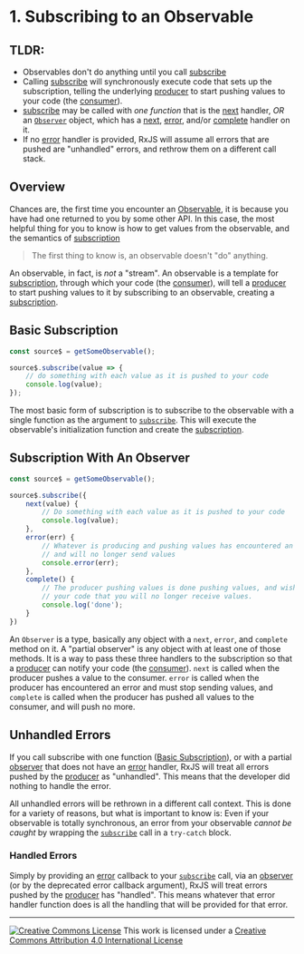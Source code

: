 # 1. Subscribing to an Observable

## TLDR:

- Observables don't do anything until you call [subscribe](API)
- Calling [subscribe](API) will synchronously execute code that sets up the subscription, telling the underlying [producer](GL) to start pushing values to your code (the [consumer](GL)).
- [subscribe](API) may be called with _one function_ that is the [next](GL) handler, *OR* an [`Observer`](API) object, which has a [next](GL), [error](GL), and/or [complete](GL) handler on it.
- If no [error](GL) handler is provided, RxJS will assume all errors that are pushed are "unhandled" errors, and rethrow them on a different call stack.

## Overview

Chances are, the first time you encounter an [Observable](API), it is because you have had one returned to you by some other API. In this case, the most helpful thing for you to know is how to get values from the observable, and the semantics of [subscription](GL)

> The first thing to know is, an observable doesn't "do" anything.

An observable, in fact, is _not_ a "stream". An observable is a template for [subscription](GL), through which your code (the [consumer](GL)), will tell a [producer](GL) to start pushing values to it by subscribing to an observable, creating a [subscription](GL).

## Basic Subscription

```ts
const source$ = getSomeObservable();

source$.subscribe(value => {
    // do something with each value as it is pushed to your code
    console.log(value);
});
```

The most basic form of subscription is to subscribe to the observable with a single function as the argument to [`subscribe`](API). This will execute the observable's initialization function and create the [subscription](GL).

## Subscription With An Observer

```ts
const source$ = getSomeObservable();

source$.subscribe({
    next(value) {
        // Do something with each value as it is pushed to your code
        console.log(value);
    },
    error(err) {
        // Whatever is producing and pushing values has encountered an error
        // and will no longer send values
        console.error(err);
    },
    complete() {
        // The producer pushing values is done pushing values, and wishes to notify
        // your code that you will no longer receive values.
        console.log('done');
    }
})
```

An `Observer` is a type, basically any object with a `next`, `error`, and `complete` method on it. A "partial observer" is any object with at least one of those methods. It is a way to pass these three handlers to the subscription so that a [producer](GL) can notify your code (the [consumer](GL)). `next` is called when the producer pushes a value to the consumer. `error` is called when the producer has encountered an error and must stop sending values, and `complete` is called  when the producer has pushed all values to the consumer, and will push no more.


## Unhandled Errors

If you call subscribe with one function ([Basic Subscription](#Basic_Subscription)), or with a partial [observer](#Subscription_With_An_Observer) that does not have an [error](GL) handler, RxJS will treat all errors pushed by the [producer](GL) as "unhandled". This means that the developer did nothing to handle the error.

All unhandled errors will be rethrown in a different call context. This is done for a variety of reasons, but what is important to know is: Even if your observable is totally synchronous, an error from your observable _cannot be caught_ by wrapping the [`subscribe`](API) call in a `try-catch` block.


### Handled Errors

Simply by providing an [error](GL) callback to your [`subscribe`](API) call, via an [observer](#Subscription_With_An_Observer) (or by the deprecated error callback argument), RxJS will treat errors pushed by the [producer](GL) has "handled". This means whatever that error handler function does is all the handling that will be provided for that error.

---

<a rel="license" href="http://creativecommons.org/licenses/by/4.0/"><img alt="Creative Commons License" style="border-width:0" src="https://licensebuttons.net/l/by/4.0/80x15.png" /></a>
This work is licensed under a <a rel="license" href="http://creativecommons.org/licenses/by/4.0/">Creative Commons Attribution 4.0 International License</a>
